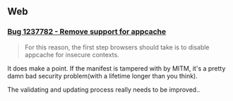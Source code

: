 ## Web

### [Bug 1237782 - Remove support for appcache](https://bugzilla.mozilla.org/show_bug.cgi?id=1237782#c34)

> For this reason, the first step browsers should take is to disable appcache for insecure contexts.

It does make a point. If the manifest is tampered with by MITM, it's a pretty damn bad security problem(with a lifetime longer than you think).

The validating and updating process really needs to be improved..
